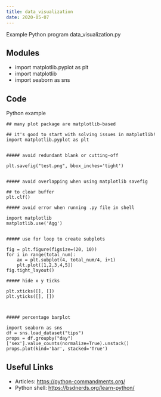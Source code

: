 ```yaml
---
title: data_visualization
date: 2020-05-07
---
```

Example Python program data_visualization.py

## Modules

* import matplotlib.pyplot as plt
* import matplotlib
* import seaborn as sns

## Code

Python example

    ## many plot package are matplotlib-based
    
    ## it's good to start with solving issues in matplotlib!
    import matplotlib.pyplot as plt
    
    
    ##### avoid redundant blank or cutting-off
    
    plt.savefig("test.png", bbox_inches='tight')
    
    
    ##### avoid overlapping when using matplotlib savefig  
    
    ## to clear buffer
    plt.clf()
    
    ##### avoid error when running .py file in shell
    
    import matplotlib
    matplotlib.use('Agg')
    
    
    ##### use for loop to create subplots 
    
    fig = plt.figure(figsize=(20, 10))
    for i in range(total_num):
        ax = plt.subplot(4, total_num/4, i+1)
        plt.plot([1,2,3,4,5])
    fig.tight_layout()
    
    ##### hide x y ticks
    
    plt.xticks([], [])
    plt.yticks([], [])
    
    
    
    ##### percentage barplot
    
    import seaborn as sns
    df = sns.load_dataset("tips")
    props = df.groupby("day")['sex'].value_counts(normalize=True).unstack()
    props.plot(kind='bar', stacked='True')

## Useful Links

- Articles: https://python-commandments.org/
- Python shell: https://bsdnerds.org/learn-python/
